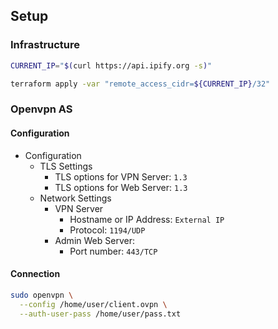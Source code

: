 ## Setup

### Infrastructure

```bash
CURRENT_IP="$(curl https://api.ipify.org -s)"

terraform apply -var "remote_access_cidr=${CURRENT_IP}/32"
```

### Openvpn AS

#### Configuration

- Configuration
    - TLS Settings
        - TLS options for VPN Server: `1.3`
        - TLS options for Web Server: `1.3`
    - Network Settings
        - VPN Server
            - Hostname or IP Address: `External IP`
            - Protocol: `1194/UDP`
        - Admin Web Server:
            - Port number: `443/TCP`

#### Connection

```bash
sudo openvpn \
  --config /home/user/client.ovpn \
  --auth-user-pass /home/user/pass.txt
```
